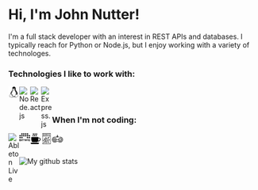 # Hi, I'm John Nutter!
I'm a full stack developer with an interest in REST APIs and databases. I typically reach for Python or Node.js, but I enjoy working with a variety of technologes.

### Technologies I like to work with: 

<img align="left" alt="Linux" width="22px" src="https://github.com/jnutterdev/simple-icons/blob/develop/icons/linux.svg" />
<img align="left" alt="Node.js" width="22px" src="https://github.com/jnutterdev/simple-icons/blob/develop/icons/node-dot-js.svg" />
<img align="left" alt="React" width="22px" src="https://github.com/jnutterdev/simple-icons/blob/develop/icons/react.svg" />
<img align="left" alt="Express.js" width="22px" src="https://github.com/jnutterdev/simple-icons/blob/develop/icons/express.svg" />

<br><br>
### When I'm not coding: 

<img align="left" alt="Ableton Live" width="22px" src="https://github.com/jnutterdev/simple-icons/blob/develop/icons/abletonlive.svg" />
<img align="left" alt="Bitwig" width="22px" src="https://github.com/jnutterdev/simple-icons/blob/develop/icons/BW_Logo_Header.svg" />
<img align="left" alt="Coffee" width="22px" src="https://github.com/jnutterdev/jnutterdev/blob/master/chocolate.svg" />
<img align="left" alt="Comic books" width="22px" src="https://github.com/jnutterdev/jnutterdev/blob/master/comic.svg" />
<img align="left" alt="Video games" width="22px" src="https://github.com/jnutterdev/jnutterdev/blob/master/video-games.svg" />
<br><br>

![My github stats](https://github-readme-stats.vercel.app/api?username=jnutterdev&show_icons=true&theme=synthwave)
